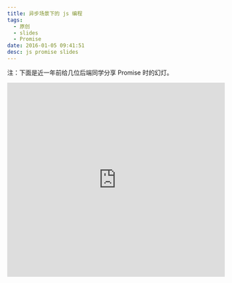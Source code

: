 ```yaml
---
title: 异步场景下的 js 编程
tags:
  - 原创
  - slides
  - Promise
date: 2016-01-05 09:41:51
desc: js promise slides
---
```


注：下面是近一年前给几位后端同学分享 Promise 时的幻灯。

<iframe id="slide" src="http://angusfu.github.io/slides/promise/" frameborder=0 width=100% height=450px></iframe>
<script>
(function (win, doc){
  var postcw = doc.getElementsByClassName('post-content')[0].getBoundingClientRect().width;
  doc.getElementById("slide").style.cssText = "width:" + postcw + "px; height:" + postcw*200/290 + "px;"
})(window, document);
</script>
